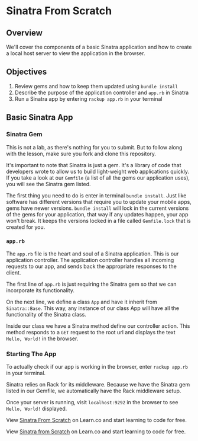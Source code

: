 # Sinatra From Scratch

## Overview

We'll cover the components of a basic Sinatra application and how to create a local host server to view the application in the browser.

## Objectives

1. Review gems and how to keep them updated using `bundle install`
2. Describe the purpose of the application controller and `app.rb` in Sinatra
3. Run a Sinatra app by entering `rackup app.rb` in your terminal 

## Basic Sinatra App

### Sinatra Gem

This is not a lab, as there's nothing for you to submit. But to follow along with the lesson, make sure you fork and clone this repository. 

It's important to note that Sinatra is just a gem. It's a library of code that developers wrote to allow us to build light-weight web applications quickly. If you take a look at our `Gemfile` (a list of all the gems our application uses), you will see the Sinatra gem listed.

The first thing you need to do is enter in terminal `bundle install`. Just like software has different versions that require you to update your mobile apps, gems have newer versions. `bundle install` will lock in the current versions of the gems for your application, that way if any updates happen, your app won't break. It keeps the versions locked in a file called `Gemfile.lock` that is created for you.

### `app.rb`

The `app.rb` file is the heart and soul of a Sinatra application. This is our application controller. The application controller handles all incoming requests to our app, and sends back the appropriate responses to the client.

The first line of `app.rb` is just requiring the Sinatra gem so that we can incorporate its functionality.

On the next line, we define a class `App` and have it inherit from `Sinatra::Base`. This way, any instance of our class App will have all the functionality of the Sinatra class.

Inside our class we have a Sinatra method define our controller action. This method responds to a `GET` request to the root url and displays the text `Hello, World!` in the browser.


### Starting The App

To actually check if our app is working in the browser, enter `rackup app.rb` in your terminal. 

Sinatra relies on Rack for its middleware. Because we have the Sinatra gem listed in our Gemfile, we automatically have the Rack middleware setup.

Once your server is running, visit `localhost:9292` in the browser to see `Hello, World!` displayed.


<p data-visibility='hidden'>View <a href='https://learn.co/lessons/sinatra-from-scratch-readme' title='Sinatra From Scratch'>Sinatra From Scratch</a> on Learn.co and start learning to code for free.</p>

<p class='util--hide'>View <a href='https://learn.co/lessons/sinatra-from-scratch-readme'>Sinatra from Scratch</a> on Learn.co and start learning to code for free.</p>

